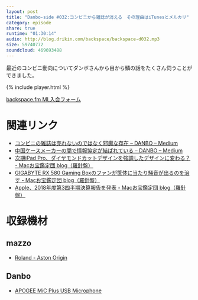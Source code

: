 ```yaml
---
layout: post
title: "Danbo-side #032:コンビニから雑誌が消える　その理由はiTunesとメルカリ"
category: episode
share: true
runtime: "01:30:14"
audio: http://blog.drikin.com/backspace/backspace-d032.mp3
size: 59740772
soundcloud: 469693488
---
```


最近のコンビニ動向についてダンボさんから目から鱗の話をたくさん伺うことができました。

{% include player.html %}

[backspace.fm ML入会フォーム](http://backspace.us11.list-manage.com/subscribe?u=09c933bd3997c1d16dbed156a&id=84b6529b91)

# 関連リンク
* [コンビニの雑誌は売れないのではなく邪魔な存在 – DANBO – Medium](https://medium.com/@iDANBO/%E3%82%B3%E3%83%B3%E3%83%93%E3%83%8B%E3%81%AE%E9%9B%91%E8%AA%8C%E3%81%AF%E5%A3%B2%E3%82%8C%E3%81%AA%E3%81%84%E3%81%AE%E3%81%A7%E3%81%AF%E3%81%AA%E3%81%8F%E9%82%AA%E9%AD%94%E3%81%AA%E5%AD%98%E5%9C%A8-7107f0d05a16)
* [中国ケースメーカーの間で情報協定が結ばれている – DANBO – Medium](https://medium.com/@iDANBO/%E4%B8%AD%E5%9B%BD%E3%82%B1%E3%83%BC%E3%82%B9%E3%83%A1%E3%83%BC%E3%82%AB%E3%83%BC%E3%81%AE%E9%96%93%E3%81%A7%E6%83%85%E5%A0%B1%E5%8D%94%E5%AE%9A%E3%81%8C%E7%B5%90%E3%81%B0%E3%82%8C%E3%81%A6%E3%81%84%E3%82%8B-f0ef7614d7f8)
* [次期iPad Pro、ダイヤモンドカットデザインを強調したデザインに変わる？ - Macお宝鑑定団 blog（羅針盤）](http://www.macotakara.jp/blog/rumor/entry-35399.html)
* [GIGABYTE RX 580 Gaming Boxのファンが筐体に当たり騒音が出るのを治す - Macお宝鑑定団 blog（羅針盤）](http://www.macotakara.jp/blog/hardware/entry-35433.html)
* [Apple、2018年度第3四半期決算報告を発表 - Macお宝鑑定団 blog（羅針盤）](http://www.macotakara.jp/blog/apple/entry-35440.html)

# 収録機材

## mazzo
* [Roland - Aston Origin](http://amzn.asia/1OwAZ0w)

## Danbo
* [APOGEE MiC Plus USB Microphone](http://amzn.asia/5tPVRTx)
